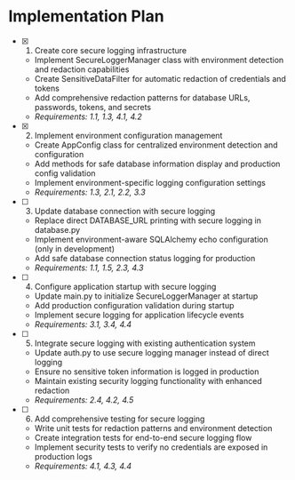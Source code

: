 # Implementation Plan

- [x] 1. Create core secure logging infrastructure
  - Implement SecureLoggerManager class with environment detection and redaction capabilities
  - Create SensitiveDataFilter for automatic redaction of credentials and tokens
  - Add comprehensive redaction patterns for database URLs, passwords, tokens, and secrets
  - _Requirements: 1.1, 1.3, 4.1, 4.2_

- [x] 2. Implement environment configuration management
  - Create AppConfig class for centralized environment detection and configuration
  - Add methods for safe database information display and production config validation
  - Implement environment-specific logging configuration settings
  - _Requirements: 1.3, 2.1, 2.2, 3.3_

- [ ] 3. Update database connection with secure logging
  - Replace direct DATABASE_URL printing with secure logging in database.py
  - Implement environment-aware SQLAlchemy echo configuration (only in development)
  - Add safe database connection status logging for production
  - _Requirements: 1.1, 1.5, 2.3, 4.3_

- [ ] 4. Configure application startup with secure logging
  - Update main.py to initialize SecureLoggerManager at startup
  - Add production configuration validation during startup
  - Implement secure logging for application lifecycle events
  - _Requirements: 3.1, 3.4, 4.4_

- [ ] 5. Integrate secure logging with existing authentication system
  - Update auth.py to use secure logging manager instead of direct logging
  - Ensure no sensitive token information is logged in production
  - Maintain existing security logging functionality with enhanced redaction
  - _Requirements: 2.4, 4.2, 4.5_

- [ ] 6. Add comprehensive testing for secure logging
  - Write unit tests for redaction patterns and environment detection
  - Create integration tests for end-to-end secure logging flow
  - Implement security tests to verify no credentials are exposed in production logs
  - _Requirements: 4.1, 4.3, 4.4_